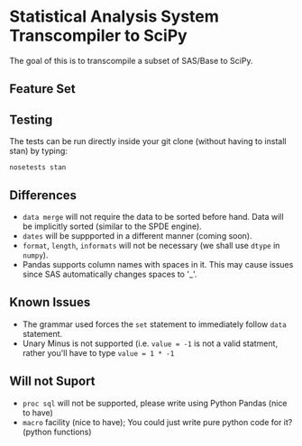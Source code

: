 Statistical Analysis System Transcompiler to SciPy
==================================================

The goal of this is to transcompile a subset of SAS/Base to SciPy.

Feature Set
-----------


Testing
-------

The tests can be run directly inside your git clone (without having to install stan) by typing:

    nosetests stan


Differences
-----------

* `data merge` will not require the data to be sorted before hand. Data will be implicitly sorted
  (similar to the SPDE engine).
* `dates` will be suppported in a different manner (coming soon).
* `format`, `length`, `informats` will not be necessary (we shall use `dtype` in `numpy`).
* Pandas supports column names with spaces in it. This may cause issues since SAS automatically changes spaces to '_'. 

Known Issues
------------

*  The grammar used forces the `set` statement to immediately follow `data` statement.
*  Unary Minus is not supported (i.e. `value = -1` is not a valid statment, rather you'll have to type `value = 1 * -1`

Will not Suport
---------------

* `proc sql` will not be supported, please write using Python Pandas (nice to have)
* `macro` facility (nice to have); You could just write pure python code for it? (python functions)


